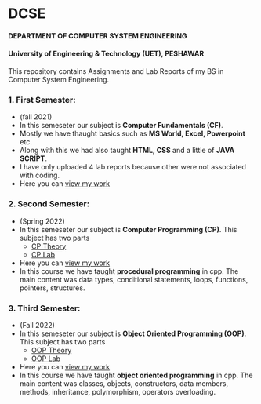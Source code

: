 # DCSE

#### DEPARTMENT OF COMPUTER SYSTEM ENGINEERING
#### University of Engineering & Technology (UET), PESHAWAR

This repository contains Assignments and Lab Reports of my BS in Computer System Engineering.

### 1. First Semester:
   * (fall 2021)
   * In this semeseter our subject is __Computer Fundamentals (CF)__.
   * Mostly we have thaught basics such as **MS World, Excel, Powerpoint** etc. 
   * Along with this we had also taught **HTML, CSS** and a little of **JAVA SCRIPT**.
   * I have only uploaded 4 lab reports because other were not associated with coding.
   * Here you can [view my work](https://github.com/aimalexe/DCSE/tree/main/semester_1_(fall-21))


### 2. Second Semester:
   * (Spring 2022)
   * In this semeseter our subject is __Computer Programming (CP)__. This subject has two parts
      * [CP Theory](https://github.com/aimalexe/DCSE/tree/main/semester_2_(spring-22)/Computer%20Programming%20Theory/)
      * [CP Lab](https://github.com/aimalexe/DCSE/tree/main/semester_2_(spring-22)/Computer%20Programming%20Lab)
   * Here you can [view my work](https://github.com/aimalexe/DCSE/tree/main/semester_2_(spring-22)/)
   * In this course we have taught __procedural programming__ in cpp. The main content was data types, conditional statements, loops, functions, pointers, structures. 


### 3. Third Semester:
   * (Fall 2022)
   * In this semeseter our subject is __Object Oriented Programming (OOP)__. This subject has two parts
      * [OOP Theory](https://github.com/aimalexe/DCSE/tree/main/semester_3_(fall-22)/Object%20Oriented%20Programming%20Theory)
      * [OOP Lab](https://github.com/aimalexe/DCSE/tree/main/semester_3_(fall-22)/Object%20Oriented%20Programming%20Lab)
   * Here you can [view my work](https://github.com/aimalexe/DCSE/tree/main/semester_3_(fall-22)/)
   * In this course we have taught __object oriented programming__ in cpp. The main content was classes, objects, constructors, data members, methods, inheritance, polymorphism, operators overloading.
